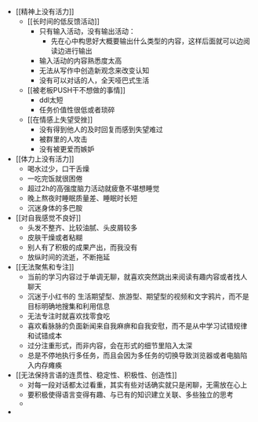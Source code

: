 - [[精神上没有活力]]
	- [[长时间的低反馈活动]]
		- 只有输入活动，没有输出活动：
			- 先在心中构思好大概要输出什么类型的内容，这样后面就可以边阅读边进行输出
		- 输入活动的内容熟悉度太高
		- 无法从写作中创造新观念来改变认知
		- 没有可以对话的人，全天哑巴式生活
	- [[被老板PUSH干不想做的事情]]
		- ddl太短
		- 任务价值性很低或者琐碎
	- [[在情感上失望受挫]]
		- 没有得到他人的及时回复而感到失望难过
		- 被群里的人攻击
		- 没有被更爱而嫉妒
- [[体力上没有活力]]
	- 喝水过少，口干舌燥
	- 一吃完饭就很困倦
	- 超过2h的高强度脑力活动就疲惫不堪想睡觉
	- 晚上熬夜时睡眠质量差、睡眠时长短
	- 沉迷身体的多巴胺
- [[对自我感觉不良好]]
	- 头发不整齐、比较油腻、头皮屑较多
	- 皮肤干燥或者粘糊
	- 别人有了积极的成果产出，而我没有
	- 放纵时间的流逝，不断拖延
- [[无法聚焦和专注]]
	- 当前的学习内容过于单调无聊，就喜欢突然跳出来阅读有趣内容或者找人聊天
	- 沉迷于小红书的 生活期望型、旅游型、期望型的视频和文字鸦片，而不是目标明确地搜集和利用信息
	- 无法专注时就喜欢找零食吃
	- 喜欢看脉脉的负面新闻来自我麻痹和自我安慰，而不是从中学习试错规律和试错成本
	- 过分注重形式，而非内容，会在形式的细节里陷入太深
	- 总是不停地执行多任务，而且会因为多任务的切换导致浏览器或者电脑陷入内存瘫痪
- [[无法保持言语的连贯性、稳定性、积极性、创造性]]
	- 对每一段对话都太过看重，其实有些对话确实就只是闲聊，无需放在心上
	- 要积极使得语言变得有趣、与已有的知识建立关联、多些独立的思考
	-
-